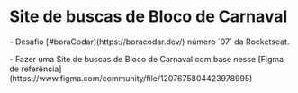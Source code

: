<h1>Site de buscas de Bloco de Carnaval</h1>
- Desafio [#boraCodar](https://boracodar.dev/) número `07` da Rocketseat.</p>
- Fazer uma Site de buscas de Bloco de Carnaval com base nesse [Figma de referência](https://www.figma.com/community/file/1207675804423978995)